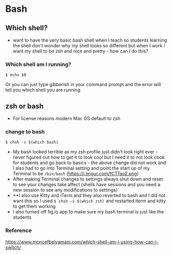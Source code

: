 # Bash

## Which shell?
* want to have the very basic bash shell when I teach so students learning the shell don't wonder why my shell looks so different but when I work i want my shell to be zsh and nice and pretty - how can I do this?

### Which shell am I running?
`$ echo $0`

Or you can just type gibberish in your command prompt and the error will tell you which shell you are running

## zsh or bash
* For license reasons modern Mac OS default to zsh

### change to bash
`$ chsh -s $(which bash)`

* My bash looked terrible as my zsh profile just didn't look right ever - never figured out how to get it to look cool but I need it to not look cook for students and go back to basics - the above change did not work and I also had to go into Terminal setting and point the start up of my Terminal to be `/bin/bash` (https://i.imgur.com/fCT7ao2.png)
* After making Terminal changes to settings always shut down and reset to see your changes take affect (shells have sessions and you need a new session to see any modifications to settings)
* **I also use Kitty and iTerm and they also reverted to bash and I did not want this so I used `$ chsh -s $(which zsh)` and restarted iterm and kitty to get them working
* I also turned off fig.io app to make sure my bash terminal is just like the students

### Reference
https://www.moncefbelyamani.com/which-shell-am-i-using-how-can-i-switch/
